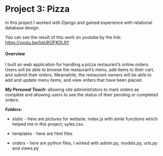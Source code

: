 # Project 3: Pizza

In this project I worked with Django and gained experience with relational database design.

You can see the result of this work on youtube by the link: https://youtu.be/hqUKOFKOL9Y

#### Overview

I built an web application for handling a pizza restaurant’s online orders. Users will be able to browse the restaurant’s menu, add items to their cart, and submit their orders. Meanwhile, the restaurant owners will be able to add and update menu items, and view orders that have been placed.

***My Personal Touch:*** 
allowing site administrators to mark orders as complete and allowing users to see the status of their pending or completed orders.

***Folders:***

- static - here are pictures for website; index.js with simle functions which helped me in this project; syles.css.

- templates - here are html files

- orders - here are python files, I wirked with admin.py, models.py, urls.py and views.py